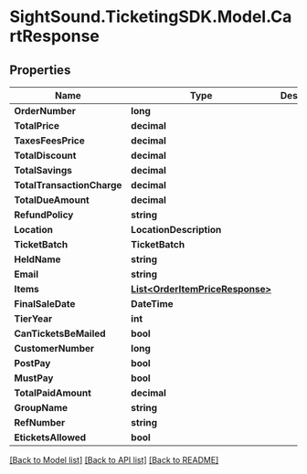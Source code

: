 # SightSound.TicketingSDK.Model.CartResponse

## Properties

Name | Type | Description | Notes
------------ | ------------- | ------------- | -------------
**OrderNumber** | **long** |  | [optional] 
**TotalPrice** | **decimal** |  | [optional] 
**TaxesFeesPrice** | **decimal** |  | [optional] 
**TotalDiscount** | **decimal** |  | [optional] 
**TotalSavings** | **decimal** |  | [optional] 
**TotalTransactionCharge** | **decimal** |  | [optional] 
**TotalDueAmount** | **decimal** |  | [optional] 
**RefundPolicy** | **string** |  | [optional] 
**Location** | **LocationDescription** |  | [optional] 
**TicketBatch** | **TicketBatch** |  | [optional] 
**HeldName** | **string** |  | [optional] 
**Email** | **string** |  | [optional] 
**Items** | [**List&lt;OrderItemPriceResponse&gt;**](OrderItemPriceResponse.md) |  | [optional] 
**FinalSaleDate** | **DateTime** |  | [optional] 
**TierYear** | **int** |  | [optional] 
**CanTicketsBeMailed** | **bool** |  | [optional] 
**CustomerNumber** | **long** |  | [optional] 
**PostPay** | **bool** |  | [optional] 
**MustPay** | **bool** |  | [optional] 
**TotalPaidAmount** | **decimal** |  | [optional] 
**GroupName** | **string** |  | [optional] 
**RefNumber** | **string** |  | [optional] 
**EticketsAllowed** | **bool** |  | [optional] 

[[Back to Model list]](../README.md#documentation-for-models) [[Back to API list]](../README.md#documentation-for-api-endpoints) [[Back to README]](../README.md)

